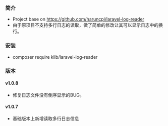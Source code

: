 ### 简介
* Project base on https://github.com/haruncpi/laravel-log-reader
* 由于原项目不支持多行日志的读取，做了简单的修改让其可以显示日志中的换行。

### 安装
* composer require klib/laravel-log-reader

### 版本

#### v1.0.8
* 修复日志文件没有倒序显示的BUG。

#### v1.0.7
* 基础版本上新增读取多行日志信息

